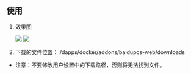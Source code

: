 ## 使用

1. 效果图

    ![](https://i.loli.net/2019/11/06/MDPWZJcGaBpUznr.png)
    ![](https://i.loli.net/2019/11/06/og54WlGZmM8PR9a.png)

2. 下载的文件位置：./dapps/docker/addons/baidupcs-web/downloads

- 注意：不要修改用户设置中的下载路径，否则将无法找到文件。


